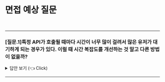 # 면접 예상 질문
<br>

---------------------
### [질문.1]특정 API가 호출될 때마다 시간이 너무 많이 걸려서 많은 유저가 대기하게 되는 경우가 있다. 이럴 때 시간 복잡도를 개선하는 것 말고 다른 방법이 없을까?

<details>
   <summary> 답안 보기 (👈 Click)</summary>
<br />

-----------------------
+ 모범 답안
    애플리케이션 성능 모니터링(APM) 도구(New Relic, Datadog 등)를 활용해 병목 지점을 파악하기.
  
  + 몇가지 대안
    + 캐싱(Cache)
        적용 방법: 반복적으로 동일한 데이터를 요청하는 경우, 데이터베이스나 외부 API 호출을 줄이기 위해 결과를 캐싱합니다.

            예: Redis, Memcached 등의 인메모리 캐시 사용.
            적용 사례: 유저 프로필, 자주 요청되는 데이터.
        
        장점: 호출 횟수를 줄이고 속도를 대폭 향상.
        주의: 데이터가 동적으로 변하는 경우 캐시 무효화 전략을 설계해야 함

    + 비동기 처리 및 백그라운드 작업
        적용 방법: 오래 걸리는 작업(예: 데이터 처리, 외부 API 호출)을 비동기적으로 처리하고, 즉시 응답을 반환하거나 작업 상태를 비동기 알림으로 전달합니다.

            예: Celery, RabbitMQ, Kafka와 같은 메시지 큐 활용.
            적용 사례: 파일 업로드, 데이터 분석, 리포트 생성.

        장점: API 응답 시간을 단축하며 유저 경험 개선.
        주의: 작업 결과 전달을 위한 추가 구현 필요(예: 웹소켓, 이메일, 상태 체크 API).
    
    + 데이터베이스 최적화
        적용 방법: 데이터베이스 쿼리 시간이 병목일 경우, 데이터베이스 인덱스 추가, 쿼리 튜닝, 데이터 파티셔닝 또는 샤딩을 고려합니다.

            예: 쿼리 실행 계획 분석 및 인덱스 재구성.
            적용 사례: 복잡한 JOIN 쿼리, 대용량 데이터 조회.

        장점: 데이터베이스 레벨에서 성능 개선.
        주의: 구현 난이도 및 데이터 스키마 변경 부담.

</details>

-----------------------